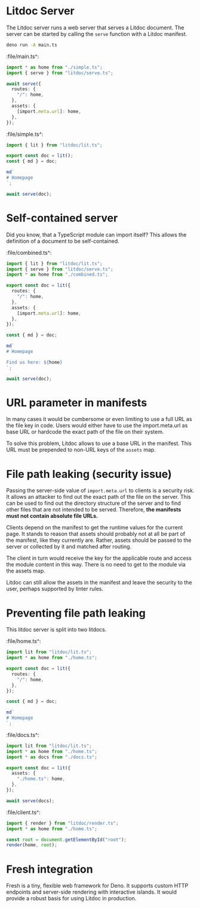 # Litdoc Server

The Litdoc server runs a web server that serves a Litdoc document. The server
can be started by calling the `serve` function with a Litdoc manifest.

```bash
deno run -A main.ts
```

:file/main.ts^:

```ts
import * as home from "./simple.ts";
import { serve } from "litdoc/serve.ts";

await serve({
  routes: {
    "/": home,
  },
  assets: {
    [import.meta.url]: home,
  },
});
```

:file/simple.ts^:

```ts
import { lit } from "litdoc/lit.ts";

export const doc = lit();
const { md } = doc;

md`
# Homepage
`;

await serve(doc);
```

# Self-contained server

Did you know, that a TypeScript module can import itself? This allows the
definition of a document to be self-contained.

:file/combined.ts^:

```ts
import { lit } from "litdoc/lit.ts";
import { serve } from "litdoc/serve.ts";
import * as home from "./combined.ts";

export const doc = lit({
  routes: {
    "/": home,
  },
  assets: {
    [import.meta.url]: home,
  },
});

const { md } = doc;

md`
# Homepage

Find us here: ${home}
`;

await serve(doc);
```

# URL parameter in manifests

In many cases it would be cumbersome or even limiting to use a full URL as the
file key in code. Users would either have to use the import.meta.url as base URL
or hardcode the exact path of the file on their system.

To solve this problem, Litdoc allows to use a base URL in the manifest. This URL
must be prepended to non-URL keys of the `assets` map.

# File path leaking (security issue)

Passing the server-side value of `import.meta.url` to clients is a security
risk. It allows an attacker to find out the exact path of the file on the
server. This can be used to find out the directory structure of the server and
to find other files that are not intended to be served. Therefore, **the
manifests must not contain absolute file URLs.**

Clients depend on the manifest to get the runtime values for the current page.
It stands to reason that assets should probably not at all be part of the
manifest, like they currently are. Rather, assets should be passed to the server
or collected by it and matched after routing.

The client in turn would receive the key for the applicable route and access the
module content in this way. There is no need to get to the module via the assets
map.

Litdoc can still allow the assets in the manifest and leave the security to the
user, perhaps supported by linter rules.

# Preventing file path leaking

This litdoc server is split into two litdocs.

:file/home.ts^:

```ts
import lit from "litdoc/lit.ts";
import * as home from "./home.ts";

export const doc = lit({
  routes: {
    "/": home,
  },
});

const { md } = doc;

md`
# Homepage
`;
```

:file/docs.ts^:

```ts
import lit from "litdoc/lit.ts";
import * as home from "./home.ts";
import * as docs from "./docs.ts";

export const doc = lit({
  assets: {
    "./home.ts": home,
  },
});

await serve(docs);
```

:file/client.ts^:

```ts
import { render } from "litdoc/render.ts";
import * as home from "./home.ts";

const root = document.getElementById("root");
render(home, root);
```

# Fresh integration

Fresh is a tiny, flexible web framework for Deno. It supports custom HTTP
endpoints and server-side rendering with interactive islands. It would provide a
robust basis for using Litdoc in production.
